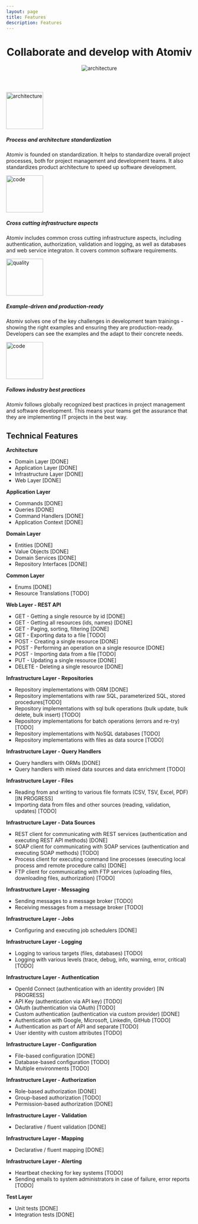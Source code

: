 ```yaml
---
layout: page
title: Features
description: Features
---
```



<!-- Banner -->
<header class="ov-banner">
    <div class="container">
        <!-- <div> -->
            <!-- How Atomiv simplifies complex projects / detangles -->
            <!-- helps teams coolaborate / commuincate / work together -->
            <!-- How Atomiv demystifies complex projects -->
            <!-- Collaborate and develop with Atomiv -->
            <!-- Atomiv helps you collaborate on and develop great IT projects -->
            <h1>Collaborate and develop with Atomiv</h1>
            <div class="d-flex justify-content-center">
                <figure class="figure-features">
                    <img height="" width="" src="{{ site.url }}/img/features/feat0.svg" alt="architecture"	class="img-fluid">
                </figure>
            </div>
        <!-- </div> -->
    </div>
</header>



<!-- Promo / Benefits -->
<article class="ov-benefits22">
    <div class="container">
        <!-- row 1 -->
        <div class="row ov-benefits-row ov-padding-row">
            <div class="col-12 col-md-4 order-md-1 col-img-12">
                <img height="100" width="100" src="{{ site.url }}/img/features/feat1b.svg" alt="architecture"
                class="img-fluid w-100 benefits-img">
            </div>
            <div class="col-12 col-md-8 order-md-0 col-text-1">
                <h5>Process and architecture standardization</h5>
                <p>Atomiv is founded on standardization. It helps to standardize overall project processes, both for project management and development teams. It also standardizes product architecture to speed up software development.  </p>
            </div>
        </div>
        <!-- row 2 -->
        <div class="row ov-benefits-row ov-padding-row">
            <div class="col-12 col-md-4 order-0 col-img-22">
                <img height="100" width="100" src="{{ site.url }}/img/features/feat2.svg" alt="code" class="img-fluid w-100 benefits-img">
            </div>
            <div class="col-12 col-md-8 order-1 col-text-2">
                <h5>Cross cutting infrastructure aspects</h5>
                <p>Atomiv includes common cross cutting infrastructure aspects, including authentication, authorization, validation and logging, as well as databases and web service integraton. It covers common software requirements.</p>
            </div>
        </div>				
        <!-- row 3 pb-0 -->
        <div class="row ov-benefits-row ov-padding-row">
            <div class="col-12 col-md-4 order-md-1 col-img-12">
                <img height="100" width="100" src="{{ site.url }}/img/features/feat3.svg" alt="quality" class="img-fluid w-100 benefits-img">
            </div>
            <div class="col-12 col-md-8 order-md-0 col-text-1">
                <h5>Example-driven and production-ready</h5>
                <p>Atomiv solves one of the key challenges in development team trainings - showing the right examples and ensuring they are production-ready. Developers can see the examples and the adapt to their concrete needs.</p>
            </div>
        </div>
        <!-- row 3 -->
        <div class="row ov-benefits-row ov-padding-row">
            <div class="col-12 col-md-4 order-0 col-img-22">
                <img height="100" width="100" src="{{ site.url }}/img/features/feat4.svg" alt="code" class="img-fluid w-100 benefits-img">
            </div>
            <div class="col-12 col-md-8 order-1 col-text-2">
                <h5>Follows industry best practices</h5>
                <p>Atomiv follows globally recognized best practices in project management and software development. This means your teams get the assurance that they are implementing IT projects in the best way.</p>
            </div>
        </div>
    </div> 
</article>


<div class="container">

<h2>Technical Features</h2>

<b>Architecture</b>

<ul>
<li>Domain Layer [DONE]</li>
<li>Application Layer [DONE]</li>
<li>Infrastructure Layer [DONE]</li>
<li>Web Layer [DONE]</li>
</ul>

<b>Application Layer</b>

<ul>
<li>Commands [DONE]</li>
<li>Queries [DONE]</li>
<li>Command Handlers [DONE]</li>
<li>Application Context [DONE]</li>
</ul>

<b>Domain Layer</b>

<ul>
<li>Entities [DONE]</li>
<li>Value Objects [DONE]</li>
<li>Domain Services [DONE]</li>
<li>Repository Interfaces [DONE]</li>
</ul>

<b>Common Layer</b>

<ul>
<li>Enums [DONE]</li>
<li>Resource Translations [TODO]</li>
</ul>

<b>Web Layer - REST API</b>

<ul>
<li>GET - Getting a single resource by id [DONE]</li>
<li>GET - Getting all resources (ids, names) [DONE]</li>
<li>GET - Paging, sorting, filtering [DONE]</li>
<li>GET - Exporting data to a file [TODO]</li>
<li>POST - Creating a single resource [DONE]</li>
<li>POST - Performing an operation on a single resource [DONE]</li>
<li>POST - Importing data from a file [TODO]</li>
<li>PUT - Updating a single resource [DONE]</li>
<li>DELETE - Deleting a single resource [DONE]</li>
</ul>

<b>Infrastructure Layer - Repositories</b>

<ul>
<li>Repository implementations with ORM [DONE]</li>
<li>Repository implementations with raw SQL, parameterized SQL, stored procedures[TODO]</li>
<li>Repository implementations with sql bulk operations (bulk update, bulk delete, bulk insert) [TODO]</li>
<li>Repository implementations for batch operations (errors and re-try) [TODO]</li>
<li>Repository implementations with NoSQL databases [TODO]</li>
<li>Repository implementations with files as data source [TODO]</li>
</ul>

<b>Infrastructure Layer - Query Handlers</b>

<ul>
<li>Query handlers with ORMs [DONE]</li>
<li>Query handlers with mixed data sources and data enrichment [TODO]</li>
</ul>

<b>Infrastructure Layer - Files</b>

<ul>
<li>Reading from and writing to various file formats (CSV, TSV, Excel, PDF) [IN PROGRESS]</li>
<li>Importing data from files and other sources (reading, validation, updates) [TODO]</li>
</ul>

<b>Infrastructure Layer - Data Sources</b>

<ul>
<li>REST client for communicating with REST services (authentication and executing REST API methods) [DONE]</li>
<li>SOAP client for communicating with SOAP services (authentication and executing SOAP methods) [TODO]</li>
<li>Process client for executing command line processes (executing local process amd remote procedure calls) [DONE]</li>
<li>FTP client for communicating with FTP services (uploading files, downloading files, authorization) [TODO]</li>
</ul>

<b>Infrastructure Layer - Messaging</b>

<ul>
<li>Sending messages to a message broker [TODO]</li>
<li>Receiving messages from a message broker [TODO]</li>
</ul>

<b>Infrastructure Layer - Jobs</b>

<ul>
<li>Configuring and executing job schedulers [DONE]</li>
</ul>

<b>Infrastructure Layer - Logging</b>

<ul>
<li>Logging to various targets (files, databases) [TODO]</li>
<li>Logging with various levels (trace, debug, info, warning, error, critical) [TODO]</li>
</ul>

<b>Infrastructure Layer - Authentication</b>

<ul>
<li>OpenId Connect (authentication with an identity provider) [IN PROGRESS]</li>
<li>API Key (authentication via API key) [TODO]</li>
<li>OAuth (authentication via OAuth) [TODO]</li>
<li>Custom authentication (authentication via custom provider) [DONE]</li>
<li>Authentication with Google, Microsoft, LinkedIn, GitHub [TODO]</li>
<li>Authentication as part of API and separate [TODO]</li>
<li>User identity with custom attributes [TODO]</li>
</ul>

<b>Infrastructure Layer - Configuration</b>

<ul>
<li>File-based configuration [DONE]</li>
<li>Database-based configuration [TODO]</li>
<li>Multiple environments [TODO]</li>
</ul>

<b>Infrastructure Layer - Authorization</b>

<ul>
<li>Role-based authorization [DONE]</li>
<li>Group-based authorization [TODO]</li>
<li>Permission-based authorization [DONE]</li>
</ul>

<b>Infrastructure Layer - Validation</b>

<ul>
<li>Declarative / fluent validation [DONE]</li>
</ul>

<b>Infrastructure Layer - Mapping</b>

<ul>
<li>Declarative / fluent mapping [DONE]</li>
</ul>

<b>Infrastructure Layer - Alerting</b>

<ul>
<li>Heartbeat checking for key systems [TODO]</li>
<li>Sending emails to system administrators in case of failure, error reports [TODO]</li>
</ul>

<b>Test Layer</b>

<ul>
<li>Unit tests [DONE]</li>
<li>Integration tests [DONE]</li>
</ul>


</div>






<!--

Asynchronous Processing
Queues - Taking jobs
Producer-consumer pattern
This is useful for cases when we have a service and accept long-running requests

Push notifications - Notifying status
When job finishes, notify clients

-->


<!-- TODO: VC: Adding in details regarding the templates -->

<!--
TEMPLATES

These would be row-based, including title, paragraph and then a screencast, and it would also link to the menu items

Backend (screencast: installing and running template in Visual Studio, shows Swagger)
Frontend (screencast: installing and running template in Visual Studio Code, shows screen)
QA (screencast: installing and running template in Visual Studio, shows Test Explorer)
DevOps (future)
PM (future)
BA (future)
Process (screencast: viewing/downloading the templates for documents/process)
-->



